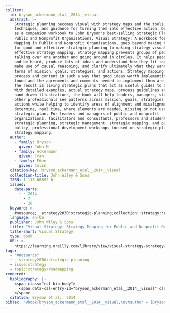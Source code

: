 ```yaml
---
cslItem:
  id: bryson_ackermann_etal__2014__visual
  abstract: >-
    Strategic planning becomes visual with strategy maps and the tools,
    techniques, and guidance for turning them into effective action. Developed
    as a companion workbook to John Bryson's best-selling Strategic Planning in
    Public and Nonprofit Organizations, Visual Strategy: A Workbook for Strategy
    Mapping in Public and Nonprofit Organizations, goes beyond making the case
    for good and effective strategic planning to making strategy visual through
    effective strategy mapping. Strategy mapping prevents groups of people from
    talking over one another and going around in circles. It helps people speak
    and be heard, produce lots of ideas and understand how they fit together,
    make use of causal reasoning, and clarify ultimately what they want to do in
    terms of mission, goals, strategies, and actions. Strategy mapping can join
    process and content in such a way that good ideas worth implementing are
    found and the agreements and comments needed to implement them are reached.
    The result is living strategic plans that act as useful guides to action.
    With detailed examples, actual strategy maps, process guidelines and
    hand-drawn illustrations, the book will help leaders, managers, students and
    other professionals see patterns across mission, goals, strategies and
    actions while helping to identify areas of alignment and misalignment and
    determine, real time, where elements are needed, missing or not useful in a
    strategic plan. For leaders and managers of public and nonprofit
    organizations, facilitators and consultants, professors and students of
    strategic planning, strategic management, strategic mapping, and public
    policy, professional development workshops focused on strategic planning and
    strategy mapping.
  author:
    - family: Bryson
      given: John M
    - family: Ackermann
      given: Fran
    - family: Eden
      given: Colin
  citation-key: bryson_ackermann_etal__2014__visual
  collection-title: John Wiley & Sons
  ISBN: 1-118-60592-6
  issued:
    date-parts:
      - - 2014
        - 7
        - 28
  keyword: >-
    #nosource;__strategy2030:strategic-planning;collection::strategy::roadmapping
  language: en-US
  publisher: John Wiley & Sons
  title: "Visual Strategy: Strategy Mapping for Public and Nonprofit Organizations"
  title-short: Visual Strategy
  type: book
  URL: >-
    https://learning.oreilly.com/library/view/visual-strategy-strategy/9781118876695/
tags:
  - "#nosource"
  - __strategy2030:strategic-planning
  - issue:strategy
  - topic:strategy/roadmapping
rendered:
  bibliography: |-
    <span class="csl-bib-body">
      <span data-csl-entry-id="bryson_ackermann_etal__2014__visual" class="csl-entry">Bryson, J. M., Ackermann, F., &#38; Eden, C. 2014. <i>Visual Strategy: Strategy Mapping for Public and Nonprofit Organizations</i>. John Wiley &#38; Sons. <a href='https://learning.oreilly.com/library/view/visual-strategy-strategy/9781118876695/'>https://learning.oreilly.com/library/view/visual-strategy-strategy/9781118876695/</a></span>
    </span>
  citation: Bryson et al., 2014
bibTex: "@book{bryson_ackermann_etal__2014__visual,\n\tauthor = {Bryson, John M and Ackermann, Fran and Eden, Colin},\n\tseries = {John {Wiley} & {Sons}},\n\tyear = {2014},\n\tmonth = {jul 28},\n\tpublisher = {John Wiley & Sons},\n\ttitle = {Visual {Strategy}: Strategy {Mapping} for {Public} and {Nonprofit} {Organizations}},\n}\n\n"
---
```

